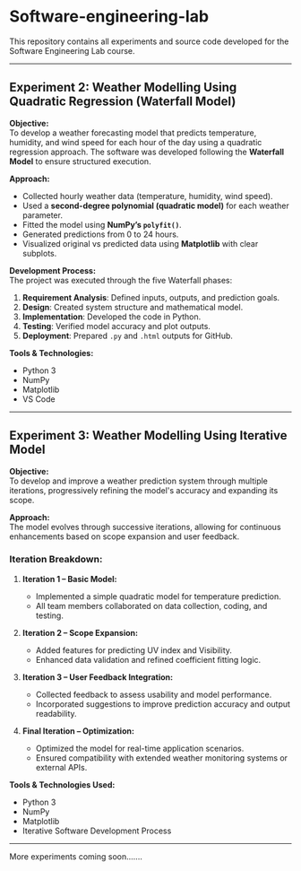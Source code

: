 # Software-engineering-lab

This repository contains all experiments and source code developed for the Software Engineering Lab course.


-------


## Experiment 2: Weather Modelling Using Quadratic Regression (Waterfall Model)

**Objective:**  
To develop a weather forecasting model that predicts temperature, humidity, and wind speed for each hour of the day using a quadratic regression approach. The software was developed following the **Waterfall Model** to ensure structured execution.

**Approach:**  
- Collected hourly weather data (temperature, humidity, wind speed).
- Used a **second-degree polynomial (quadratic model)** for each weather parameter.
- Fitted the model using **NumPy’s `polyfit()`**.
- Generated predictions from 0 to 24 hours.
- Visualized original vs predicted data using **Matplotlib** with clear subplots.

**Development Process:**  
The project was executed through the five Waterfall phases:
1. **Requirement Analysis**: Defined inputs, outputs, and prediction goals.
2. **Design**: Created system structure and mathematical model.
3. **Implementation**: Developed the code in Python.
4. **Testing**: Verified model accuracy and plot outputs.
5. **Deployment**: Prepared `.py` and `.html` outputs for GitHub.

**Tools & Technologies:**   
- Python 3
- NumPy
- Matplotlib
- VS Code


-------


##  Experiment 3: Weather Modelling Using Iterative Model

**Objective:**  
To develop and improve a weather prediction system through multiple iterations, progressively refining the model's accuracy and expanding its scope.

**Approach:**  
The model evolves through successive iterations, allowing for continuous enhancements based on scope expansion and user feedback.

###  Iteration Breakdown:

1. **Iteration 1 – Basic Model:**  
   - Implemented a simple quadratic model for temperature prediction.  
   - All team members collaborated on data collection, coding, and testing.

2. **Iteration 2 – Scope Expansion:**  
   - Added features for predicting UV index and Visibility.  
   - Enhanced data validation and refined coefficient fitting logic.

3. **Iteration 3 – User Feedback Integration:**  
   - Collected feedback to assess usability and model performance.  
   - Incorporated suggestions to improve prediction accuracy and output readability.

4. **Final Iteration – Optimization:**  
   - Optimized the model for real-time application scenarios.  
   - Ensured compatibility with extended weather monitoring systems or external APIs.

**Tools & Technologies Used:**  
- Python 3  
- NumPy  
- Matplotlib  
- Iterative Software Development Process


-------


More experiments coming soon.......